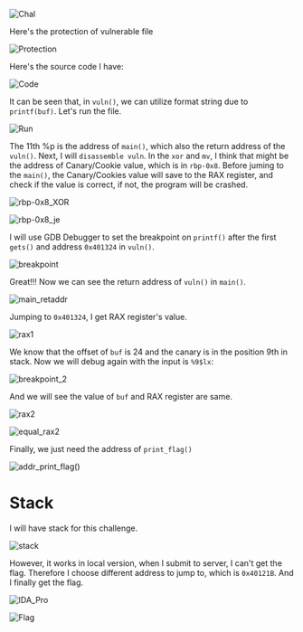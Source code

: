 ![Chal](https://github.com/OceanTran999/CTFLearn/assets/100577019/a17d43cf-8f89-48e7-94d1-afbd5ed1906a)

Here's the protection of vulnerable file

![Protection](https://github.com/OceanTran999/CTFLearn/assets/100577019/c2f35a03-0cbd-42df-bbd9-23f340505b92)


Here's the source code I have:

![Code](https://github.com/OceanTran999/CTFLearn/assets/100577019/ae6385b7-0eb6-463b-94ca-cf5ce04ad57d)


It can be seen that, in `vuln()`, we can utilize format string due to `printf(buf)`. Let's run the file.

![Run](https://github.com/OceanTran999/CTFLearn/assets/100577019/f0548057-37e1-4d23-9309-dbdb930f54d2)


The 11th %p is the address of `main()`, which also the return address of the `vuln()`. Next, I will `disassemble vuln`. In the `xor` and `mv`, I think that might be the address of Canary/Cookie value, which is in `rbp-0x8`. Before juming to the `main()`, the Canary/Cookies value will save to the RAX register, and check if the value is correct, if not, the program will be crashed.

![rbp-0x8_XOR](https://github.com/OceanTran999/CTFLearn/assets/100577019/54159da0-5bdb-4dc4-b081-c3d4568fe94d)


![rbp-0x8_je](https://github.com/OceanTran999/CTFLearn/assets/100577019/d9390748-35b4-4389-88d9-c0c3cb4dce32)


I will use GDB Debugger to set the breakpoint on `printf()` after the first `gets()` and address `0x401324` in `vuln()`.

![breakpoint](https://github.com/OceanTran999/CTFLearn/assets/100577019/85de8098-07ba-4278-adbb-0c8858d29ec0)


Great!!! Now we can see the return address of `vuln()` in `main()`.

![main_retaddr](https://github.com/OceanTran999/CTFLearn/assets/100577019/4394afbf-cbef-4f79-8962-74f30e1f1bd6)


Jumping to `0x401324`, I get RAX register's value.

![rax1](https://github.com/OceanTran999/CTFLearn/assets/100577019/3f3e33ec-79cd-440d-9ee2-c892752a1019)

We know that the offset of `buf` is 24 and the canary is in the position 9th in stack. Now we will debug again with the input is `%9$lx`:

![breakpoint_2](https://github.com/OceanTran999/CTFLearn/assets/100577019/1779e176-5cda-4d1e-8447-29c2a9c04516)


And we will see the value of `buf` and RAX register are same.

![rax2](https://github.com/OceanTran999/CTFLearn/assets/100577019/457d29fd-4d8e-4cc2-9b12-b37f92a1de42)

![equal_rax2](https://github.com/OceanTran999/CTFLearn/assets/100577019/127449f0-a27c-4cff-af45-94d017c29487)


Finally, we just need the address of `print_flag()`

![addr_print_flag()](https://github.com/OceanTran999/CTFLearn/assets/100577019/c6b6dff6-c618-4420-86ee-ab94acf62712)


# Stack
I will have stack for this challenge.

![stack](https://github.com/OceanTran999/CTFLearn/assets/100577019/c03f2a7d-e26c-40e1-b7c8-a300444c097f)


However, it works in local version, when I submit to server, I can't get the flag. Therefore I choose different address to jump to, which is `0x40121B`. And I finally get the flag.

![IDA_Pro](https://github.com/OceanTran999/CTFLearn/assets/100577019/0e4f6b76-d69a-4e04-b95e-333a7e3a55c4)


![Flag](https://github.com/OceanTran999/CTFLearn/assets/100577019/8ff63582-732c-432d-95cf-dd595338f452)
